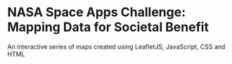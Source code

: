 # NASA Space Apps Challenge: Mapping Data for Societal Benefit

An interactive series of maps created using LeafletJS, JavaScript, CSS and HTML